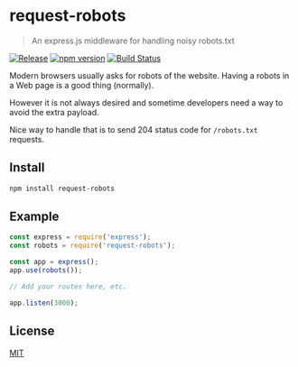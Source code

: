 # request-robots
> An express.js middleware for handling noisy robots.txt

[![Release][release-image]][release-url]
[![npm version][npm-image]][npm-url]
[![Build Status][travis-image]][travis-url]

Modern browsers usually asks for robots of the website. Having a robots in a Web page is a good thing (normally). 

However it is not always desired and sometime developers need a way to avoid the extra payload. 

Nice way to handle that is to send 204 status code for `/robots.txt` requests.

## Install

```sh
npm install request-robots
```

## Example

```javascript
const express = require('express');
const robots = require('request-robots');

const app = express();
app.use(robots());

// Add your routes here, etc.

app.listen(3000);
```

## License

[MIT](LICENSE)

[release-image]: https://img.shields.io/github/release/honzahommer/request-robots.svg
[release-url]: https://github.com/honzahommer/request-robots/releases/latest
[npm-image]: https://img.shields.io/npm/v/requst-robots.svg
[npm-url]: https://npmjs.org/package/request-robots
[travis-image]: https://img.shields.io/travis/honzahommer/request-robots/master.svg
[travis-url]: https://travis-ci.org/honzahommer/request-robots
